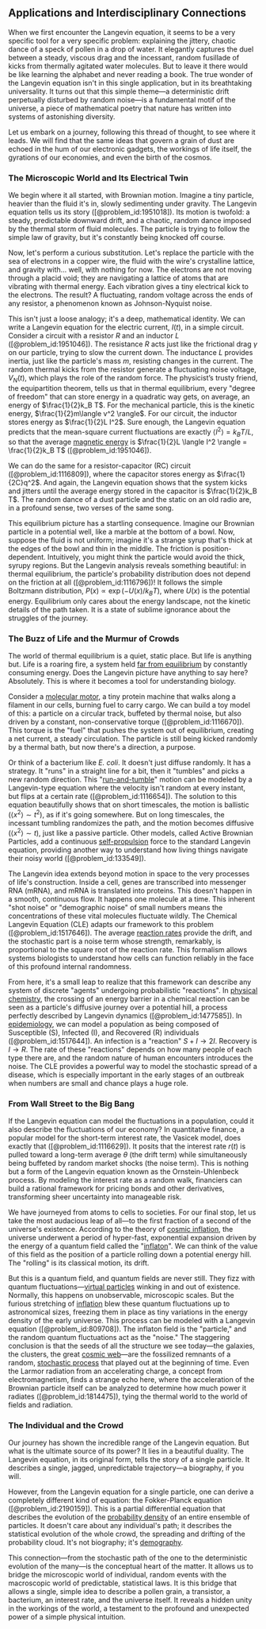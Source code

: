 ## Applications and Interdisciplinary Connections

When we first encounter the Langevin equation, it seems to be a very specific tool for a very specific problem: explaining the jittery, chaotic dance of a speck of pollen in a drop of water. It elegantly captures the duel between a steady, viscous drag and the incessant, random fusillade of kicks from thermally agitated water molecules. But to leave it there would be like learning the alphabet and never reading a book. The true wonder of the Langevin equation isn't in this single application, but in its breathtaking universality. It turns out that this simple theme—a deterministic drift perpetually disturbed by random noise—is a fundamental motif of the universe, a piece of mathematical poetry that nature has written into systems of astonishing diversity.

Let us embark on a journey, following this thread of thought, to see where it leads. We will find that the same ideas that govern a grain of dust are echoed in the hum of our electronic gadgets, the workings of life itself, the gyrations of our economies, and even the birth of the cosmos.

### The Microscopic World and Its Electrical Twin

We begin where it all started, with Brownian motion. Imagine a tiny particle, heavier than the fluid it's in, slowly sedimenting under gravity. The Langevin equation tells us its story ([@problem_id:1951018]). Its motion is twofold: a steady, predictable downward drift, and a chaotic, random dance imposed by the thermal storm of fluid molecules. The particle is trying to follow the simple law of gravity, but it's constantly being knocked off course.

Now, let's perform a curious substitution. Let's replace the particle with the sea of electrons in a copper wire, the fluid with the wire's crystalline lattice, and gravity with... well, with nothing for now. The electrons are not moving through a placid void; they are navigating a lattice of atoms that are vibrating with thermal energy. Each vibration gives a tiny electrical kick to the electrons. The result? A fluctuating, random voltage across the ends of any resistor, a phenomenon known as Johnson-Nyquist noise.

This isn't just a loose analogy; it's a deep, mathematical identity. We can write a Langevin equation for the electric current, $I(t)$, in a simple circuit. Consider a circuit with a resistor $R$ and an inductor $L$ ([@problem_id:1951046]). The resistance $R$ acts just like the frictional drag $\gamma$ on our particle, trying to slow the current down. The inductance $L$ provides inertia, just like the particle's mass $m$, resisting changes in the current. The random thermal kicks from the resistor generate a fluctuating noise voltage, $V_N(t)$, which plays the role of the random force. The physicist’s trusty friend, the equipartition theorem, tells us that in thermal equilibrium, every "degree of freedom" that can store energy in a quadratic way gets, on average, an energy of $\frac{1}{2}k_B T$. For the mechanical particle, this is the kinetic energy, $\frac{1}{2}m\langle v^2 \rangle$. For our circuit, the inductor stores energy as $\frac{1}{2}L I^2$. Sure enough, the Langevin equation predicts that the mean-square current fluctuations are exactly $\langle I^2 \rangle = k_B T / L$, so that the average [magnetic energy](@article_id:264580) is $\frac{1}{2}L \langle I^2 \rangle = \frac{1}{2}k_B T$ ([@problem_id:1951046]).

We can do the same for a resistor-capacitor (RC) circuit ([@problem_id:1116809]), where the capacitor stores energy as $\frac{1}{2C}q^2$. And again, the Langevin equation shows that the system kicks and jitters until the average energy stored in the capacitor is $\frac{1}{2}k_B T$. The random dance of a dust particle and the static on an old radio are, in a profound sense, two verses of the same song.

This equilibrium picture has a startling consequence. Imagine our Brownian particle in a potential well, like a marble at the bottom of a bowl. Now, suppose the fluid is not uniform; imagine it's a strange syrup that's thick at the edges of the bowl and thin in the middle. The friction is position-dependent. Intuitively, you might think the particle would avoid the thick, syrupy regions. But the Langevin analysis reveals something beautiful: in thermal equilibrium, the particle's probability distribution does not depend on the friction at all ([@problem_id:1116796])! It follows the simple Boltzmann distribution, $P(x) \propto \exp(-U(x)/k_B T)$, where $U(x)$ is the potential energy. Equilibrium only cares about the energy landscape, not the kinetic details of the path taken. It is a state of sublime ignorance about the struggles of the journey.

### The Buzz of Life and the Murmur of Crowds

The world of thermal equilibrium is a quiet, static place. But life is anything but. Life is a roaring fire, a system held [far from equilibrium](@article_id:194981) by constantly consuming energy. Does the Langevin picture have anything to say here? Absolutely. This is where it becomes a tool for understanding biology.

Consider a [molecular motor](@article_id:163083), a tiny protein machine that walks along a filament in our cells, burning fuel to carry cargo. We can build a toy model of this: a particle on a circular track, buffeted by thermal noise, but also driven by a constant, non-conservative torque ([@problem_id:1116670]). This torque is the "fuel" that pushes the system out of equilibrium, creating a net current, a steady circulation. The particle is still being kicked randomly by a thermal bath, but now there's a direction, a purpose.

Or think of a bacterium like *E. coli*. It doesn't just diffuse randomly. It has a strategy. It "runs" in a straight line for a bit, then it "tumbles" and picks a new random direction. This "[run-and-tumble](@article_id:170127)" motion can be modeled by a Langevin-type equation where the velocity isn't random at every instant, but flips at a certain rate ([@problem_id:1116654]). The solution to this equation beautifully shows that on short timescales, the motion is ballistic ($\langle x^2 \rangle \sim t^2$), as if it's going somewhere. But on long timescales, the incessant tumbling randomizes the path, and the motion becomes diffusive ($\langle x^2 \rangle \sim t$), just like a passive particle. Other models, called Active Brownian Particles, add a continuous [self-propulsion](@article_id:196735) force to the standard Langevin equation, providing another way to understand how living things navigate their noisy world ([@problem_id:133549]).

The Langevin idea extends beyond motion in space to the very processes of life's construction. Inside a cell, genes are transcribed into messenger RNA (mRNA), and mRNA is translated into proteins. This doesn't happen in a smooth, continuous flow. It happens one molecule at a time. This inherent "shot noise" or "demographic noise" of small numbers means the concentrations of these vital molecules fluctuate wildly. The Chemical Langevin Equation (CLE) adapts our framework to this problem ([@problem_id:1517646]). The average [reaction rates](@article_id:142161) provide the drift, and the stochastic part is a noise term whose strength, remarkably, is proportional to the square root of the reaction rate. This formalism allows systems biologists to understand how cells can function reliably in the face of this profound internal randomness.

From here, it's a small leap to realize that this framework can describe any system of discrete "agents" undergoing probabilistic "reactions". In [physical chemistry](@article_id:144726), the crossing of an energy barrier in a chemical reaction can be seen as a particle's diffusive journey over a potential hill, a process perfectly described by Langevin dynamics ([@problem_id:1477585]). In [epidemiology](@article_id:140915), we can model a population as being composed of Susceptible (S), Infected (I), and Recovered (R) individuals ([@problem_id:1517644]). An infection is a "reaction" $S + I \rightarrow 2I$. Recovery is $I \rightarrow R$. The rate of these "reactions" depends on how many people of each type there are, and the random nature of human encounters introduces the noise. The CLE provides a powerful way to model the stochastic spread of a disease, which is especially important in the early stages of an outbreak when numbers are small and chance plays a huge role.

### From Wall Street to the Big Bang

If the Langevin equation can model the fluctuations in a population, could it also describe the fluctuations of our economy? In quantitative finance, a popular model for the short-term interest rate, the Vasicek model, does exactly that ([@problem_id:1116629]). It posits that the interest rate $r(t)$ is pulled toward a long-term average $\theta$ (the drift term) while simultaneously being buffeted by random market shocks (the noise term). This is nothing but a form of the Langevin equation known as the Ornstein-Uhlenbeck process. By modeling the interest rate as a random walk, financiers can build a rational framework for pricing bonds and other derivatives, transforming sheer uncertainty into manageable risk.

We have journeyed from atoms to cells to societies. For our final stop, let us take the most audacious leap of all—to the first fraction of a second of the universe's existence. According to the theory of [cosmic inflation](@article_id:156104), the universe underwent a period of hyper-fast, exponential expansion driven by the energy of a quantum field called the "[inflaton](@article_id:161669)". We can think of the value of this field as the position of a particle rolling down a potential energy hill. The "rolling" is its classical motion, its drift.

But this is a quantum field, and quantum fields are never still. They fizz with quantum fluctuations—[virtual particles](@article_id:147465) winking in and out of existence. Normally, this happens on unobservable, microscopic scales. But the furious stretching of [inflation](@article_id:160710) blew these quantum fluctuations up to astronomical sizes, freezing them in place as tiny variations in the energy density of the early universe. This process can be modeled with a Langevin equation ([@problem_id:809708]). The inflaton field is the "particle," and the random quantum fluctuations act as the "noise." The staggering conclusion is that the seeds of all the structure we see today—the galaxies, the clusters, the great [cosmic web](@article_id:161548)—are the fossilized remnants of a random, [stochastic process](@article_id:159008) that played out at the beginning of time. Even the Larmor radiation from an accelerating charge, a concept from electromagnetism, finds a strange echo here, where the acceleration of the Brownian particle itself can be analyzed to determine how much power it radiates ([@problem_id:1814475]), tying the thermal world to the world of fields and radiation.

### The Individual and the Crowd

Our journey has shown the incredible range of the Langevin equation. But what is the ultimate source of its power? It lies in a beautiful duality. The Langevin equation, in its original form, tells the story of a single particle. It describes a single, jagged, unpredictable trajectory—a biography, if you will.

However, from the Langevin equation for a single particle, one can derive a completely different kind of equation: the Fokker-Planck equation ([@problem_id:2190159]). This is a partial differential equation that describes the evolution of the [probability density](@article_id:143372) of an entire ensemble of particles. It doesn't care about any individual's path; it describes the statistical evolution of the whole crowd, the spreading and drifting of the probability cloud. It's not biography; it's [demography](@article_id:143111).

This connection—from the stochastic path of the one to the deterministic evolution of the many—is the conceptual heart of the matter. It allows us to bridge the microscopic world of individual, random events with the macroscopic world of predictable, statistical laws. It is this bridge that allows a single, simple idea to describe a pollen grain, a transistor, a bacterium, an interest rate, and the universe itself. It reveals a hidden unity in the workings of the world, a testament to the profound and unexpected power of a simple physical intuition.